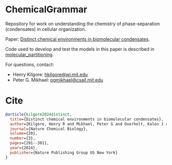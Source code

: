 # ChemicalGrammar
Repository for work on understanding the chemistry of phase-separation (condensates) in cellular organization. 

Paper: [Distinct chemical environments in biomolecular condensates](https://www.nature.com/articles/s41589-023-01432-0).

Code used to develop and test the models in this paper is described in [molecular_partitioning](molecular_partitioning/README.md).

For questions, contact:
- Henry Kilgore: hkilgore@wi.mit.edu
- Peter G. Mikhael: pgmikhael@csail.mit.edu

# Cite
```bibtex
@article{kilgore2024distinct,
  title={Distinct chemical environments in biomolecular condensates},
  author={Kilgore, Henry R and Mikhael, Peter G and Overholt, Kalon J and Boija, Ann and Hannett, Nancy M and Van Dongen, Catherine and Lee, Tong Ihn and Chang, Young-Tae and Barzilay, Regina and Young, Richard A},
  journal={Nature Chemical Biology},
  volume={20},
  number={3},
  pages={291--301},
  year={2024},
  publisher={Nature Publishing Group US New York}
}
```
